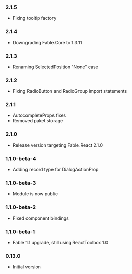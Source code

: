 ### 2.1.5

* Fixing tooltip factory

### 2.1.4

* Downgrading Fable.Core to 1.3.11

### 2.1.3

* Renaming SelectedPosition "None" case

### 2.1.2

* Fixing RadioButton and RadioGroup import statements

### 2.1.1

* AutocompleteProps fixes
* Removed paket storage

### 2.1.0

* Release version targeting Fable.React 2.1.0

### 1.1.0-beta-4

* Adding record type for DialogActionProp

### 1.1.0-beta-3

* Module is now public

### 1.1.0-beta-2

* Fixed component bindings

### 1.1.0-beta-1

* Fable 1.1 upgrade, still using ReactToolbox 1.0

### 0.13.0

* Initial version
